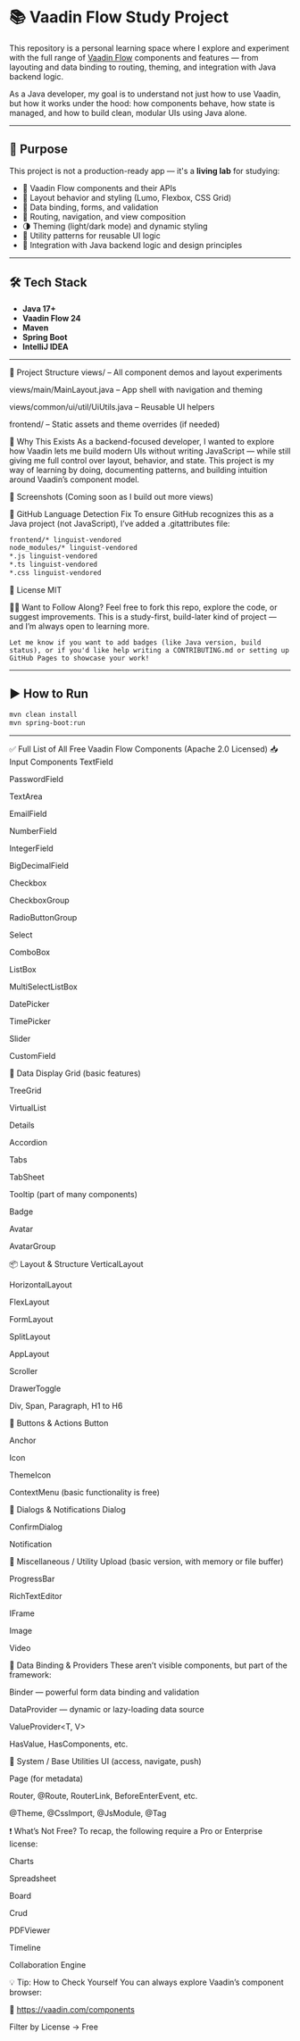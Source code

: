 # 📚 Vaadin Flow Study Project

This repository is a personal learning space where I explore and experiment with the full range of [Vaadin Flow](https://vaadin.com/flow) components and features — from layouting and data binding to routing, theming, and integration with Java backend logic.

As a Java developer, my goal is to understand not just how to use Vaadin, but how it works under the hood: how components behave, how state is managed, and how to build clean, modular UIs using Java alone.

---

## 🎯 Purpose

This project is not a production-ready app — it's a **living lab** for studying:

- 🧩 Vaadin Flow components and their APIs
- 🎨 Layout behavior and styling (Lumo, Flexbox, CSS Grid)
- 🔄 Data binding, forms, and validation
- 🧭 Routing, navigation, and view composition
- 🌗 Theming (light/dark mode) and dynamic styling
- 🧰 Utility patterns for reusable UI logic
- 🧪 Integration with Java backend logic and design principles

---

## 🛠️ Tech Stack

- **Java 17+**
- **Vaadin Flow 24**
- **Maven**
- **Spring Boot**
- **IntelliJ IDEA**

---
📁 Project Structure
views/ – All component demos and layout experiments

views/main/MainLayout.java – App shell with navigation and theming

views/common/ui/util/UiUtils.java – Reusable UI helpers

frontend/ – Static assets and theme overrides (if needed)

🧠 Why This Exists
As a backend-focused developer, I wanted to explore how Vaadin lets me build modern UIs without writing JavaScript — while still giving me full control over layout, behavior, and state. This project is my way of learning by doing, documenting patterns, and building intuition around Vaadin’s component model.

📸 Screenshots
(Coming soon as I build out more views)

🧼 GitHub Language Detection Fix
To ensure GitHub recognizes this as a Java project (not JavaScript), I’ve added a .gitattributes file:
```bash
frontend/* linguist-vendored
node_modules/* linguist-vendored
*.js linguist-vendored
*.ts linguist-vendored
*.css linguist-vendored
```
📄 License
MIT

🙋‍♂️ Want to Follow Along?
Feel free to fork this repo, explore the code, or suggest improvements. This is a study-first, build-later kind of project — and I’m always open to learning more.
```
Let me know if you want to add badges (like Java version, build status), or if you'd like help writing a CONTRIBUTING.md or setting up GitHub Pages to showcase your work!
```
---

## ▶️ How to Run

```bash
mvn clean install
mvn spring-boot:run
```
---
✅ Full List of All Free Vaadin Flow Components (Apache 2.0 Licensed)
📥 Input Components
TextField

PasswordField

TextArea

EmailField

NumberField

IntegerField

BigDecimalField

Checkbox

CheckboxGroup

RadioButtonGroup

Select

ComboBox

ListBox

MultiSelectListBox

DatePicker

TimePicker

Slider

CustomField

🧾 Data Display
Grid (basic features)

TreeGrid

VirtualList

Details

Accordion

Tabs

TabSheet

Tooltip (part of many components)

Badge

Avatar

AvatarGroup

📦 Layout & Structure
VerticalLayout

HorizontalLayout

FlexLayout

FormLayout

SplitLayout

AppLayout

Scroller

DrawerToggle

Div, Span, Paragraph, H1 to H6

🚦 Buttons & Actions
Button

Anchor

Icon

ThemeIcon

ContextMenu (basic functionality is free)

💬 Dialogs & Notifications
Dialog

ConfirmDialog

Notification

📎 Miscellaneous / Utility
Upload (basic version, with memory or file buffer)

ProgressBar

RichTextEditor

IFrame

Image

Video

🔄 Data Binding & Providers
These aren’t visible components, but part of the framework:

Binder<T> — powerful form data binding and validation

DataProvider<T> — dynamic or lazy-loading data source

ValueProvider<T, V>

HasValue, HasComponents, etc.

🧰 System / Base Utilities
UI (access, navigate, push)

Page (for metadata)

Router, @Route, RouterLink, BeforeEnterEvent, etc.

@Theme, @CssImport, @JsModule, @Tag

❗ What’s Not Free?
To recap, the following require a Pro or Enterprise license:

Charts

Spreadsheet

Board

Crud

PDFViewer

Timeline

Collaboration Engine

💡 Tip: How to Check Yourself
You can always explore Vaadin’s component browser:

🔗 https://vaadin.com/components

Filter by License → Free

